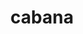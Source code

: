 ---
title: "cabana"
layout: cache
categories: [package, develop-2024-01-07]
meta: {"versions": ["0.6.0"], "compilers": ["cce@=15.0.1", "gcc@=10.3.0", "gcc@=11.4.0", "gcc@=9.4.0", "oneapi@=2023.2.0"], "oss": ["rhel8", "sle_hpc15", "ubuntu20.04"], "platforms": ["linux"], "targets": ["neoverse_v1", "ppc64le", "x86_64_v3", "x86_64_v4", "zen4"], "stacks": ["e4s", "e4s-cray-rhel", "e4s-cray-sles", "e4s-neoverse_v1", "e4s-oneapi", "e4s-power", "e4s-rocm-external", "root"], "num_specs": 17, "num_specs_by_stack": {"e4s-cray-rhel": 1, "root": 17, "e4s-cray-sles": 1, "e4s-neoverse_v1": 4, "e4s-power": 2, "e4s": 5, "e4s-rocm-external": 2, "e4s-oneapi": 2}}
spec_details: [{"hash": "26jdlaqqho7qsrv3u5eqn3zx5tmf3ej4", "compiler": "cce@=15.0.1", "versions": ["0.6.0"], "os": "rhel8", "platform": "linux", "target": "zen4", "variants": ["~arborx", "build_system=cmake", "build_type=Release", "~cajita", "~cuda", "~examples", "generator=make", "~grid", "~hdf5", "~heffte", "~hypre", "~ipo", "+mpi", "~openmp", "~openmptarget", "~performance_testing", "~rocm", "+serial", "+shared", "~silo", "~sycl", "~testing", "~threads"], "stacks": ["e4s-cray-rhel", "root"], "size": "-", "tarball": "https://binaries.spack.io/releases/develop-2024-01-07/build_cache/linux-rhel8-zen4/cce-15.0.1/cabana-0.6.0/linux-rhel8-zen4-cce-15.0.1-cabana-0.6.0-26jdlaqqho7qsrv3u5eqn3zx5tmf3ej4.spack"}, {"hash": "wqabbswyvydxya2d7b7af7n5teccvgjx", "compiler": "gcc@=10.3.0", "versions": ["0.6.0"], "os": "sle_hpc15", "platform": "linux", "target": "x86_64_v4", "variants": ["~arborx", "build_system=cmake", "build_type=Release", "~cajita", "~cuda", "~examples", "generator=make", "~grid", "~hdf5", "~heffte", "~hypre", "~ipo", "+mpi", "~openmp", "~openmptarget", "~performance_testing", "~rocm", "+serial", "+shared", "~silo", "~sycl", "~testing", "~threads"], "stacks": ["root", "e4s-cray-sles"], "size": "-", "tarball": "https://binaries.spack.io/releases/develop-2024-01-07/build_cache/linux-sle_hpc15-x86_64_v4/gcc-10.3.0/cabana-0.6.0/linux-sle_hpc15-x86_64_v4-gcc-10.3.0-cabana-0.6.0-wqabbswyvydxya2d7b7af7n5teccvgjx.spack"}, {"hash": "5pljoboclgjgspfqafg6eb4exxj24tib", "compiler": "gcc@=11.4.0", "versions": ["0.6.0"], "os": "ubuntu20.04", "platform": "linux", "target": "neoverse_v1", "variants": ["~arborx", "build_system=cmake", "build_type=Release", "~cajita", "~cuda", "~examples", "generator=make", "~grid", "~hdf5", "~heffte", "~hypre", "~ipo", "+mpi", "~openmp", "~openmptarget", "~performance_testing", "~rocm", "+serial", "+shared", "~silo", "~sycl", "~testing", "~threads"], "stacks": ["root", "e4s-neoverse_v1"], "size": "-", "tarball": "https://binaries.spack.io/releases/develop-2024-01-07/build_cache/linux-ubuntu20.04-neoverse_v1/gcc-11.4.0/cabana-0.6.0/linux-ubuntu20.04-neoverse_v1-gcc-11.4.0-cabana-0.6.0-5pljoboclgjgspfqafg6eb4exxj24tib.spack"}, {"hash": "knqcfsctxzxo44ronuchwov2k7ntgupu", "compiler": "gcc@=11.4.0", "versions": ["0.6.0"], "os": "ubuntu20.04", "platform": "linux", "target": "neoverse_v1", "variants": ["~arborx", "build_system=cmake", "build_type=Release", "~cajita", "+cuda", "cuda_arch=90", "~examples", "generator=make", "~grid", "~hdf5", "~heffte", "~hypre", "~ipo", "+mpi", "~openmp", "~openmptarget", "~performance_testing", "~rocm", "+serial", "+shared", "~silo", "~sycl", "~testing", "~threads"], "stacks": ["root", "e4s-neoverse_v1"], "size": "-", "tarball": "https://binaries.spack.io/releases/develop-2024-01-07/build_cache/linux-ubuntu20.04-neoverse_v1/gcc-11.4.0/cabana-0.6.0/linux-ubuntu20.04-neoverse_v1-gcc-11.4.0-cabana-0.6.0-knqcfsctxzxo44ronuchwov2k7ntgupu.spack"}, {"hash": "crxd4ktkudrbs2jhu6gtlz3beg5uyg6g", "compiler": "gcc@=11.4.0", "versions": ["0.6.0"], "os": "ubuntu20.04", "platform": "linux", "target": "neoverse_v1", "variants": ["~arborx", "build_system=cmake", "build_type=Release", "~cajita", "+cuda", "cuda_arch=75", "~examples", "generator=make", "~grid", "~hdf5", "~heffte", "~hypre", "~ipo", "+mpi", "~openmp", "~openmptarget", "~performance_testing", "~rocm", "+serial", "+shared", "~silo", "~sycl", "~testing", "~threads"], "stacks": ["root", "e4s-neoverse_v1"], "size": "-", "tarball": "https://binaries.spack.io/releases/develop-2024-01-07/build_cache/linux-ubuntu20.04-neoverse_v1/gcc-11.4.0/cabana-0.6.0/linux-ubuntu20.04-neoverse_v1-gcc-11.4.0-cabana-0.6.0-crxd4ktkudrbs2jhu6gtlz3beg5uyg6g.spack"}, {"hash": "ifffxxydzwxqgdkki47mrltwsbkxy75e", "compiler": "gcc@=11.4.0", "versions": ["0.6.0"], "os": "ubuntu20.04", "platform": "linux", "target": "neoverse_v1", "variants": ["~arborx", "build_system=cmake", "build_type=Release", "~cajita", "+cuda", "cuda_arch=80", "~examples", "generator=make", "~grid", "~hdf5", "~heffte", "~hypre", "~ipo", "+mpi", "~openmp", "~openmptarget", "~performance_testing", "~rocm", "+serial", "+shared", "~silo", "~sycl", "~testing", "~threads"], "stacks": ["root", "e4s-neoverse_v1"], "size": "-", "tarball": "https://binaries.spack.io/releases/develop-2024-01-07/build_cache/linux-ubuntu20.04-neoverse_v1/gcc-11.4.0/cabana-0.6.0/linux-ubuntu20.04-neoverse_v1-gcc-11.4.0-cabana-0.6.0-ifffxxydzwxqgdkki47mrltwsbkxy75e.spack"}, {"hash": "mwhgurezr4yqes54wajxccdm2idziwno", "compiler": "gcc@=9.4.0", "versions": ["0.6.0"], "os": "ubuntu20.04", "platform": "linux", "target": "ppc64le", "variants": ["~arborx", "build_system=cmake", "build_type=Release", "~cajita", "+cuda", "cuda_arch=70", "~examples", "generator=make", "~grid", "~hdf5", "~heffte", "~hypre", "~ipo", "+mpi", "~openmp", "~openmptarget", "~performance_testing", "~rocm", "+serial", "+shared", "~silo", "~sycl", "~testing", "~threads"], "stacks": ["e4s-power", "root"], "size": "-", "tarball": "https://binaries.spack.io/releases/develop-2024-01-07/build_cache/linux-ubuntu20.04-ppc64le/gcc-9.4.0/cabana-0.6.0/linux-ubuntu20.04-ppc64le-gcc-9.4.0-cabana-0.6.0-mwhgurezr4yqes54wajxccdm2idziwno.spack"}, {"hash": "yrcv6ju7ywc66un7lmgr4jptv2k2hkxe", "compiler": "gcc@=9.4.0", "versions": ["0.6.0"], "os": "ubuntu20.04", "platform": "linux", "target": "ppc64le", "variants": ["~arborx", "build_system=cmake", "build_type=Release", "~cajita", "~cuda", "~examples", "generator=make", "~grid", "~hdf5", "~heffte", "~hypre", "~ipo", "+mpi", "~openmp", "~openmptarget", "~performance_testing", "~rocm", "+serial", "+shared", "~silo", "~sycl", "~testing", "~threads"], "stacks": ["e4s-power", "root"], "size": "-", "tarball": "https://binaries.spack.io/releases/develop-2024-01-07/build_cache/linux-ubuntu20.04-ppc64le/gcc-9.4.0/cabana-0.6.0/linux-ubuntu20.04-ppc64le-gcc-9.4.0-cabana-0.6.0-yrcv6ju7ywc66un7lmgr4jptv2k2hkxe.spack"}, {"hash": "qpbkbsbe252ur5kjcivotgypnbc7gmsi", "compiler": "gcc@=11.4.0", "versions": ["0.6.0"], "os": "ubuntu20.04", "platform": "linux", "target": "x86_64_v3", "variants": ["~arborx", "build_system=cmake", "build_type=Release", "~cajita", "~cuda", "~examples", "generator=make", "~grid", "~hdf5", "~heffte", "~hypre", "~ipo", "+mpi", "~openmp", "~openmptarget", "~performance_testing", "~rocm", "+serial", "+shared", "~silo", "~sycl", "~testing", "~threads"], "stacks": ["e4s", "root"], "size": "-", "tarball": "https://binaries.spack.io/releases/develop-2024-01-07/build_cache/linux-ubuntu20.04-x86_64_v3/gcc-11.4.0/cabana-0.6.0/linux-ubuntu20.04-x86_64_v3-gcc-11.4.0-cabana-0.6.0-qpbkbsbe252ur5kjcivotgypnbc7gmsi.spack"}, {"hash": "2jsx6djnpybmqd3em7lcm6ddpgslxkyp", "compiler": "gcc@=11.4.0", "versions": ["0.6.0"], "os": "ubuntu20.04", "platform": "linux", "target": "x86_64_v3", "variants": ["amdgpu_target=gfx908", "~arborx", "build_system=cmake", "build_type=Release", "~cajita", "~cuda", "~examples", "generator=make", "~grid", "~hdf5", "~heffte", "~hypre", "~ipo", "+mpi", "~openmp", "~openmptarget", "~performance_testing", "+rocm", "+serial", "+shared", "~silo", "~sycl", "~testing", "~threads"], "stacks": ["e4s", "root"], "size": "-", "tarball": "https://binaries.spack.io/releases/develop-2024-01-07/build_cache/linux-ubuntu20.04-x86_64_v3/gcc-11.4.0/cabana-0.6.0/linux-ubuntu20.04-x86_64_v3-gcc-11.4.0-cabana-0.6.0-2jsx6djnpybmqd3em7lcm6ddpgslxkyp.spack"}, {"hash": "cuqfkm67bo4sfsxpjdas2qoxk3wqcoha", "compiler": "gcc@=11.4.0", "versions": ["0.6.0"], "os": "ubuntu20.04", "platform": "linux", "target": "x86_64_v3", "variants": ["~arborx", "build_system=cmake", "build_type=Release", "~cajita", "+cuda", "cuda_arch=80", "~examples", "generator=make", "~grid", "~hdf5", "~heffte", "~hypre", "~ipo", "+mpi", "~openmp", "~openmptarget", "~performance_testing", "~rocm", "+serial", "+shared", "~silo", "~sycl", "~testing", "~threads"], "stacks": ["e4s", "root"], "size": "-", "tarball": "https://binaries.spack.io/releases/develop-2024-01-07/build_cache/linux-ubuntu20.04-x86_64_v3/gcc-11.4.0/cabana-0.6.0/linux-ubuntu20.04-x86_64_v3-gcc-11.4.0-cabana-0.6.0-cuqfkm67bo4sfsxpjdas2qoxk3wqcoha.spack"}, {"hash": "kyvmmjdwwxpcmyuc2rvlsowxozzodq2m", "compiler": "gcc@=11.4.0", "versions": ["0.6.0"], "os": "ubuntu20.04", "platform": "linux", "target": "x86_64_v3", "variants": ["amdgpu_target=gfx90a", "~arborx", "build_system=cmake", "build_type=Release", "~cajita", "~cuda", "~examples", "generator=make", "~grid", "~hdf5", "~heffte", "~hypre", "~ipo", "+mpi", "~openmp", "~openmptarget", "~performance_testing", "+rocm", "+serial", "+shared", "~silo", "~sycl", "~testing", "~threads"], "stacks": ["e4s-rocm-external", "root"], "size": "-", "tarball": "https://binaries.spack.io/releases/develop-2024-01-07/build_cache/linux-ubuntu20.04-x86_64_v3/gcc-11.4.0/cabana-0.6.0/linux-ubuntu20.04-x86_64_v3-gcc-11.4.0-cabana-0.6.0-kyvmmjdwwxpcmyuc2rvlsowxozzodq2m.spack"}, {"hash": "r5ycyxdzlvevbrbi5qkm774nedxjur6f", "compiler": "gcc@=11.4.0", "versions": ["0.6.0"], "os": "ubuntu20.04", "platform": "linux", "target": "x86_64_v3", "variants": ["amdgpu_target=gfx90a", "~arborx", "build_system=cmake", "build_type=Release", "~cajita", "~cuda", "~examples", "generator=make", "~grid", "~hdf5", "~heffte", "~hypre", "~ipo", "+mpi", "~openmp", "~openmptarget", "~performance_testing", "+rocm", "+serial", "+shared", "~silo", "~sycl", "~testing", "~threads"], "stacks": ["e4s", "root"], "size": "-", "tarball": "https://binaries.spack.io/releases/develop-2024-01-07/build_cache/linux-ubuntu20.04-x86_64_v3/gcc-11.4.0/cabana-0.6.0/linux-ubuntu20.04-x86_64_v3-gcc-11.4.0-cabana-0.6.0-r5ycyxdzlvevbrbi5qkm774nedxjur6f.spack"}, {"hash": "trqaq2piz6togafsgpkny25fgiv3a3oh", "compiler": "gcc@=11.4.0", "versions": ["0.6.0"], "os": "ubuntu20.04", "platform": "linux", "target": "x86_64_v3", "variants": ["~arborx", "build_system=cmake", "build_type=Release", "~cajita", "+cuda", "cuda_arch=90", "~examples", "generator=make", "~grid", "~hdf5", "~heffte", "~hypre", "~ipo", "+mpi", "~openmp", "~openmptarget", "~performance_testing", "~rocm", "+serial", "+shared", "~silo", "~sycl", "~testing", "~threads"], "stacks": ["e4s", "root"], "size": "-", "tarball": "https://binaries.spack.io/releases/develop-2024-01-07/build_cache/linux-ubuntu20.04-x86_64_v3/gcc-11.4.0/cabana-0.6.0/linux-ubuntu20.04-x86_64_v3-gcc-11.4.0-cabana-0.6.0-trqaq2piz6togafsgpkny25fgiv3a3oh.spack"}, {"hash": "2qhnxtp3kfgm4z2q66jt4rv4imdqbsjg", "compiler": "gcc@=11.4.0", "versions": ["0.6.0"], "os": "ubuntu20.04", "platform": "linux", "target": "x86_64_v3", "variants": ["amdgpu_target=gfx908", "~arborx", "build_system=cmake", "build_type=Release", "~cajita", "~cuda", "~examples", "generator=make", "~grid", "~hdf5", "~heffte", "~hypre", "~ipo", "+mpi", "~openmp", "~openmptarget", "~performance_testing", "+rocm", "+serial", "+shared", "~silo", "~sycl", "~testing", "~threads"], "stacks": ["e4s-rocm-external", "root"], "size": "-", "tarball": "https://binaries.spack.io/releases/develop-2024-01-07/build_cache/linux-ubuntu20.04-x86_64_v3/gcc-11.4.0/cabana-0.6.0/linux-ubuntu20.04-x86_64_v3-gcc-11.4.0-cabana-0.6.0-2qhnxtp3kfgm4z2q66jt4rv4imdqbsjg.spack"}, {"hash": "qlt5wwonwty2udasecssekdu6pixgyzn", "compiler": "oneapi@=2023.2.0", "versions": ["0.6.0"], "os": "ubuntu20.04", "platform": "linux", "target": "x86_64_v3", "variants": ["~arborx", "build_system=cmake", "build_type=Release", "~cajita", "~cuda", "~examples", "generator=make", "~grid", "~hdf5", "~heffte", "~hypre", "~ipo", "+mpi", "~openmp", "~openmptarget", "~performance_testing", "~rocm", "+serial", "+shared", "~silo", "+sycl", "~testing", "~threads"], "stacks": ["e4s-oneapi", "root"], "size": "-", "tarball": "https://binaries.spack.io/releases/develop-2024-01-07/build_cache/linux-ubuntu20.04-x86_64_v3/oneapi-2023.2.0/cabana-0.6.0/linux-ubuntu20.04-x86_64_v3-oneapi-2023.2.0-cabana-0.6.0-qlt5wwonwty2udasecssekdu6pixgyzn.spack"}, {"hash": "zlytsnateo7tml7q2xp7xutaeemjkpnr", "compiler": "oneapi@=2023.2.0", "versions": ["0.6.0"], "os": "ubuntu20.04", "platform": "linux", "target": "x86_64_v3", "variants": ["~arborx", "build_system=cmake", "build_type=Release", "~cajita", "~cuda", "~examples", "generator=make", "~grid", "~hdf5", "~heffte", "~hypre", "~ipo", "+mpi", "~openmp", "~openmptarget", "~performance_testing", "~rocm", "+serial", "+shared", "~silo", "~sycl", "~testing", "~threads"], "stacks": ["e4s-oneapi", "root"], "size": "-", "tarball": "https://binaries.spack.io/releases/develop-2024-01-07/build_cache/linux-ubuntu20.04-x86_64_v3/oneapi-2023.2.0/cabana-0.6.0/linux-ubuntu20.04-x86_64_v3-oneapi-2023.2.0-cabana-0.6.0-zlytsnateo7tml7q2xp7xutaeemjkpnr.spack"}]
---